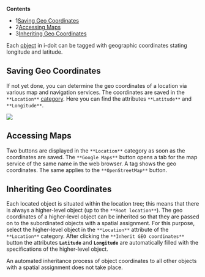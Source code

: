 **Contents**

*   1[Saving Geo Coordinates](#GeoCoordinates-SavingGeoCoordinates)
*   2[Accessing Maps](#GeoCoordinates-AccessingMaps)
*   3[Inheriting Geo Coordinates](#GeoCoordinates-InheritingGeoCoordinates)

Each [object](../basics/structure-of-the-it-documentation.md) in i-doit can be tagged with geographic coordinates stating longitude and latitude.

Saving Geo Coordinates
----------------------

If not yet done, you can determine the geo coordinates of a location via various map and navigation services. The coordinates are saved in the `**Location**` [category](../basics/structure-of-the-it-documentation.md). Here you can find the attributes `**Latitude**` and `**Longitude**`.

![](/download/attachments/61015771/en_geo_coordinates.png?version=1&modificationDate=1492690694184&api=v2)

Accessing Maps
--------------

Two buttons are displayed in the `**Location**` category as soon as the coordinates are saved. The `**Google Maps**` button opens a tab for the map service of the same name in the web browser. A tag shows the geo coordinates. The same applies to the `**OpenStreetMap**` button.

Inheriting Geo Coordinates
--------------------------

Each located object is situated within the location tree; this means that there is always a higher-level object (up to the `**Root location**`). The geo coordinates of a higher-level object can be inherited so that they are passed on to the subordinated objects with a spatial assignment. For this purpose, select the higher-level object in the `**Location**` attribute of the `**Location**` category. After clicking the `**Inherit GEO coordinates**` button the attributes **`Latitude`** and **`Longitude`** are automatically filled with the specifications of the higher-level object.

An automated inheritance process of object coordinates to all other objects with a spatial assignment does not take place.